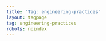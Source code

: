 ```yaml
---
title: 'Tag: engineering-practices'
layout: tagpage
tag: engineering-practices
robots: noindex
---
```


